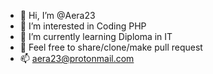 - 👋 Hi, I’m @Aera23
- 👀 I’m interested in Coding PHP
- 🌱 I’m currently learning Diploma in IT
- 💞️ Feel free to share/clone/make pull request
- 📫 aera23@protonmail.com

<!---
Aera23/Aera23 is a ✨ special ✨ repository because its `README.md` (this file) appears on your GitHub profile.
You can click the Preview link to take a look at your changes.
--->
